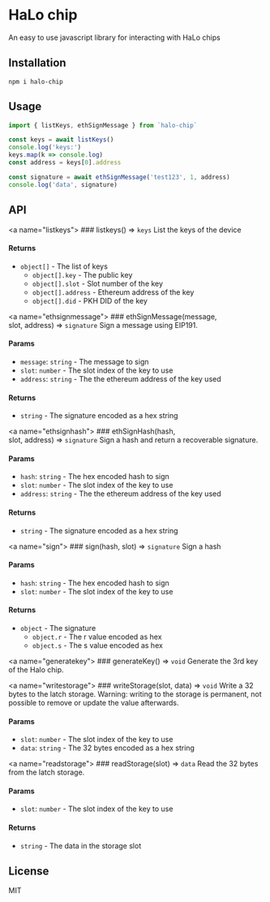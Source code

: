 # HaLo chip

An easy to use javascript library for interacting with HaLo chips

## Installation

    npm i halo-chip

## Usage

```javascript
import { listKeys, ethSignMessage } from `halo-chip`

const keys = await listKeys()
console.log('keys:')
keys.map(k => console.log)
const address = keys[0].address

const signature = await ethSignMessage('test123', 1, address)
console.log('data', signature)
```

## API

<a name="listkeys"></a>
### listkeys() ⇒ <code>keys</code>
List the keys of the device

#### Returns
* `object[]` - The list of keys
    * `object[].key` - The public key
    * `object[].slot` - Slot number of the key
    * `object[].address` - Ethereum address of the key
    * `object[].did` - PKH DID of the key


<a name="ethsignmessage"></a>
### ethSignMessage(message, slot, address) ⇒ <code>signature</code>
Sign a message using EIP191.

#### Params
* `message`: `string` - The message to sign
* `slot`: `number` - The slot index of the key to use
* `address`: `string` - The the ethereum address of the key used

#### Returns
* `string` - The signature encoded as a hex string


<a name="ethsignhash"></a>
### ethSignHash(hash, slot, address) ⇒ <code>signature</code>
Sign a hash and return a recoverable signature.

#### Params
* `hash`: `string` - The hex encoded hash to sign
* `slot`: `number` - The slot index of the key to use
* `address`: `string` - The the ethereum address of the key used

#### Returns
* `string` - The signature encoded as a hex string


<a name="sign"></a>
### sign(hash, slot) ⇒ <code>signature</code>
Sign a hash

#### Params
* `hash`: `string` - The hex encoded hash to sign
* `slot`: `number` - The slot index of the key to use

#### Returns
* `object` - The signature
    * `object.r` - The r value encoded as hex
    * `object.s` - The s value encoded as hex


<a name="generatekey"></a>
### generateKey() ⇒ <code>void</code>
Generate the 3rd key of the Halo chip.


<a name="writestorage"></a>
### writeStorage(slot, data) ⇒ <code>void</code>
Write a 32 bytes to the latch storage.
Warning: writing to the storage is permanent, not possible
to remove or update the value afterwards.

#### Params
* `slot`: `number` - The slot index of the key to use
* `data`: `string` - The 32 bytes encoded as a hex string


<a name="readstorage"></a>
### readStorage(slot) ⇒ <code>data</code>
Read the 32 bytes from the latch storage.

#### Params
* `slot`: `number` - The slot index of the key to use

#### Returns
* `string` - The data in the storage slot

## License
MIT
